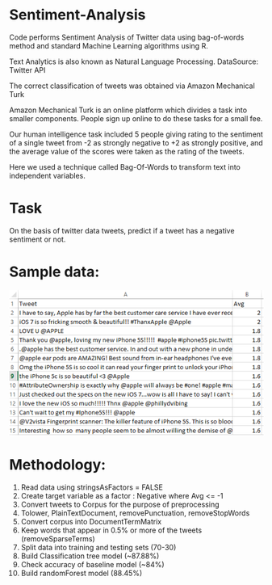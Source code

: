 # Sentiment-Analysis

Code performs Sentiment Analysis of Twitter data using bag-of-words method and standard Machine Learning algorithms using R.

Text Analytics is also known as Natural Language Processing.
DataSource: Twitter API

The correct classification of tweets was obtained via Amazon Mechanical Turk

Amazon Mechanical Turk is an online platform which divides a task into smaller components. People sign up online to do these tasks for a small fee.

Our human intelligence task included 5 people giving rating to the sentiment of a single tweet from -2 as strongly negative to +2 as strongly positive, and the average value of the scores were taken as the rating of the tweets.

Here we used a technique called Bag-Of-Words to transform text into independent variables.

# Task

On the basis of twitter data tweets, predict if a tweet has a negative sentiment or not.

# Sample data:

<img src="Sample Data.png" alt="Data"/>

# Methodology:

1. Read data using stringsAsFactors = FALSE
2. Create target variable as a factor : Negative where Avg <= -1
3. Convert tweets to Corpus for the purpose of preprocessing
4. Tolower, PlainTextDocument, removePunctuation, removeStopWords 
5. Convert corpus into DocumentTermMatrix
6. Keep words that appear in 0.5% or more of the tweets (removeSparseTerms)
7. Split data into training and testing sets (70-30)
8. Build Classification tree model (~87.88%)
9. Check accuracy of baseline model (~84%)
10. Build randomForest model (88.45%)
